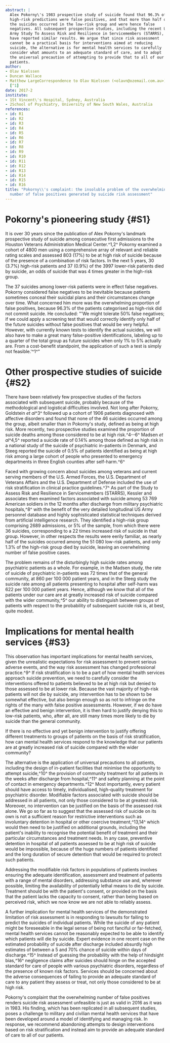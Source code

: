 ```yaml
---
abstract: |
  Alex Pokorny\'s 1983 prospective study of suicide found that 96.3% of
  high-risk predictions were false positives, and that more than half of
  the suicides occurred in the low-risk group and were hence false
  negatives. All subsequent prospective studies, including the recent US
  Army Study To Assess Risk and Resilience in Servicemembers (STARRS),
  have reported similar results. We argue that since risk assessment
  cannot be a practical basis for interventions aimed at reducing
  suicide, the alternative is for mental health services to carefully
  consider what amounts to an adequate standard of care, and to adopt
  the universal precaution of attempting to provide that to all of our
  patients.
author:
- Olav Nielssen
- Duncan Wallace
- Matthew LargeCorrespondence to Olav Nielssen (<olavn@ozemail.com.au>)
  [^1]
date: 2017-2
institute:
- 1St Vincent\'s Hospital, Sydney, Australia
- 2School of Psychiatry, University of New South Wales, Australia
references:
- id: R1
- id: R2
- id: R3
- id: R4
- id: R5
- id: R6
- id: R7
- id: R8
- id: R9
- id: R10
- id: R11
- id: R12
- id: R13
- id: R14
- id: R15
- id: R16
title: "Pokorny\\'s complaint: the insoluble problem of the overwhelming
  number of false positives generated by suicide risk assessment"
---
```


# Pokorny\'s pioneering study {#S1}

It is over 30 years since the publication of Alex Pokorny\'s landmark
prospective study of suicide among consecutive first admissions to the
Houston Veterans Administration Medical Center.^1,2^ Pokorny examined a
cohort of 4800 men using a comprehensive array of relevant and reliable
rating scales and assessed 803 (17%) to be at high risk of suicide
because of the presence of a combination of risk factors. In the next 5
years, 30 (3.7%) high-risk patients and 37 (0.9%) of the 3997 lower-risk
patients died by suicide, an odds of suicide that was 4 times greater in
the high-risk group.

The 37 suicides among lower-risk patients were in effect false
negatives. Pokorny considered false negatives to be inevitable because
patients sometimes conceal their suicidal plans and their circumstances
change over time. What concerned him more was the overwhelming
proportion of false positives, because 96.3% of the patients categorised
as high-risk did not commit suicide. He concluded: "'We might tolerate
50% false negatives; if we could apply a screening test that would
correctly identify only half of the future suicides without false
positives that would be very helpful. However, with currently known
tests to identify the actual suicides, we will also have to make a great
many false-positive identifications, labeling up to a quarter of the
total group as future suicides when only 1% to 5% actually are. From a
cost-benefit standpoint, the application of such a test is simply not
feasible.'^1^"

# Other prospective studies of suicide {#S2}

There have been relatively few prospective studies of the factors
associated with subsequent suicide, probably because of the
methodological and logistical difficulties involved. Not long after
Pokorny, Goldstein *et al*^3^ followed up a cohort of 1906 patients
diagnosed with affective disorders and found that none of the 46
suicides occurred among the group, albeit smaller than in Pokorny\'s
study, defined as being at high risk. More recently, two prospective
studies examined the proportion of suicide deaths among those considered
to be at high risk.^4--6^ Madsen *et al*^4,5^ reported a suicide rate of
0.14% among those defined as high risk in a national study of the
suicide of psychiatric in-patients in Denmark, and Steeg reported the
suicide of 0.5% of patients identified as being at high risk among a
large cohort of people who presented to emergency departments in three
English counties after self-harm.^6^

Faced with growing concern about suicides among veterans and current
serving members of the U.S. Armed Forces, the U.S. Department of
Veterans Affairs and the U.S. Department of Defense included the use of
risk stratification in clinical practice guidelines.^7^ As part of the
Study to Assess Risk and Resilience in Servicemembers (STARRS), Kessler
and associates then examined factors associated with suicide among 53
769 American soldiers in the 12 months after discharge from military
psychiatric hospitals,^8^ with the benefit of the very detailed
longitudinal US Army personnel database and highly sophisticated
statistical techniques derived from artificial intelligence research.
They identified a high-risk group comprising 2689 admissions, or 5% of
the sample, from which there were 36 suicides, corresponding to a 22
times increased risk of suicide in that group. However, in other
respects the results were eerily familiar, as nearly half of the
suicides occurred among the 51 080 low-risk patients, and only 1.3% of
the high-risk group died by suicide, leaving an overwhelming number of
false positive cases.

The problem remains of the disturbingly high suicide rates among
psychiatric patients as a whole. For example, in the Madsen study, the
rate of suicide of psychiatric in-patients was 72 times that of the
general community, at 860 per 100 000 patient years, and in the Steeg
study the suicide rate among all patients presenting to hospital after
self-harm was 622 per 100 000 patient years. Hence, although we know
that all of the patients under our care are at greatly increased risk of
suicide compared with the wider community,^5^ our ability to distinguish
between groups of patients with respect to the probability of subsequent
suicide risk is, at best, quite modest.

# Implications for mental health services {#S3}

This observation has important implications for mental health services,
given the unrealistic expectations for risk assessment to prevent
serious adverse events, and the way risk assessment has changed
professional practice.^9^ If risk stratification is to be a part of how
mental health services approach suicide prevention, we need to carefully
consider the interventions offered to patients believed to be at high
risk but denied to those assessed to be at lower risk. Because the vast
majority of high-risk patients will not die by suicide, any intervention
has to be shown to be somewhat effective, but also benign enough so as
not to infringe on the rights of the many with false positive
assessments. However, if we do have an effective and benign
intervention, it is then hard to justify denying this to low-risk
patients, who, after all, are still many times more likely to die by
suicide than the general community.

If there is no effective and yet benign intervention to justify offering
different treatments to groups of patients on the basis of risk
stratification, how can mental health services respond to the knowledge
that our patients are at greatly increased risk of suicide compared with
the wider community?

The alternative is the application of universal precautions to all
patients, including the design of in-patient facilities that minimise
the opportunity to attempt suicide,^10^ the provision of community
treatment for all patients in the weeks after discharge from
hospital,^11^ and safety planning at the point of contact in emergency
departments.^12^ Most importantly, every patient should have access to
timely, individualised, high-quality treatment for psychiatric disorder.
Modifiable factors associated with suicide should be addressed in all
patients, not only those considered to be at greatest risk. Moreover, no
intervention can be justified on the basis of the assessed risk alone.
We go so far as to suggest that the assessed risk of suicide on its own
is not a sufficient reason for restrictive interventions such as
involuntary detention in hospital or other coercive treatment,^13,14^
which would then need to be justified on additional grounds, including
the patient\'s inability to recognise the potential benefit of treatment
and their particular circumstances and treatment needs. In any case,
preventive detention in hospital of all patients assessed to be at high
risk of suicide would be impossible, because of the huge numbers of
patients identified and the long duration of secure detention that would
be required to protect such patients.

Addressing the modifiable risk factors in populations of patients
involves ensuring the adequate identification, assessment and treatment
of patients with a range of mental disorders, addressing substance use
and, wherever possible, limiting the availability of potentially lethal
means to die by suicide. Treatment should be with the patient\'s
consent, or provided on the basis that the patient lacks the capacity to
consent, rather than being based on perceived risk, which we now know we
are not able to reliably assess.

A further implication for mental health services of the demonstrated
limitation of risk assessment is in responding to lawsuits for failing
to predict the suicides of individual patients. While the suicide of any
patient might be foreseeable in the legal sense of being not fanciful or
far-fetched, mental health services cannot be reasonably expected to be
able to identify which patients will die by suicide. Expert evidence in
one recent case on the estimated probability of suicide after discharge
included absurdly high estimates of between a 5 and 70% chance of
suicide within days of discharge.^15^ Instead of guessing the
probability with the help of hindsight bias,^16^ negligence claims after
suicides should hinge on the accepted standard for care of people with
various psychiatric disorders, regardless of the presence of known risk
factors. Services should be concerned about the adverse consequences of
failing to provide an adequate standard of care to any patient they
assess or treat, not only those considered to be at high risk.

Pokorny\'s complaint that the overwhelming number of false positives
renders suicide risk assessment unfeasible is just as valid in 2016 as
it was in 1983. His finding, which has been replicated in all subsequent
studies, poses a challenge to military and civilian mental health
services that have been developed around a model of identifying and
managing risk. In response, we recommend abandoning attempts to design
interventions based on risk stratification and instead aim to provide an
adequate standard of care to all of our patients.

[^1]: **Olav Nielssen** MBBS, MCrim, PhD, FRANZCP, is a psychiatrist at
    St Vincent\'s Hospital, Sydney, a Senior Lecturer at the School of
    Psychiatry, University of New South Wales, and Senior Research
    Fellow at the Department of Psychological Medicine, Sydney Medical
    School, University of Sydney, New South Wales, Australia. **Duncan
    Wallace** MBBS, MA, FRANZCP, is a Senior Lecturer at the School of
    Psychiatry, University of New South Wales, and a psychiatrist with
    the Australian Defence Force Centre for Mental Health, Mosman, New
    South Wales, Australia. **Matthew Large** BSc (Med), MBBS, FRANZCP
    is a Professor at the School of Psychiatry, University of New South
    Wales, and a psychiatrist at The Prince of Wales Hospitals, Sydney,
    New South Wales, Australia.

